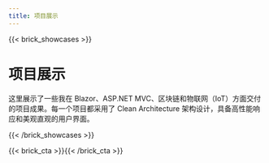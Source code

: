 ```yaml
---
title: 项目展示
---
```


{{< brick_showcases >}}

# 项目展示

这里展示了一些我在 Blazor、ASP.NET MVC、区块链和物联网（IoT）方面交付的项目成果。每一个项目都采用了 Clean Architecture 架构设计，具备高性能响应和美观直观的用户界面。

{{< /brick_showcases >}}

{{< brick_cta >}}{{< /brick_cta >}}
